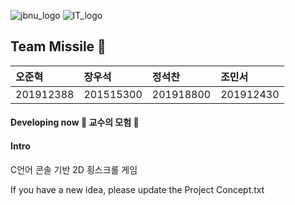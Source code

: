 ![jbnu_logo](https://user-images.githubusercontent.com/65169722/83265660-c2c8ee00-a1fc-11ea-8f67-d42cabce63a4.png) ![IT_logo](https://user-images.githubusercontent.com/65169722/83266051-4551ad80-a1fd-11ea-9776-3af3ad784981.PNG)


## Team Missile :rocket:

| 오준혁 | 장우석 | 정석찬 | 조민서 |
:------------ | :-------------| :-------------| :------------- |
| 201912388 | 201515300 | 201918800 |201912430 |



#### Developing now  :european_castle: 교수의 모험 :european_castle:

#### Intro 
C언어 콘솔 기반 2D 횡스크롤 게임




If you have a new idea, please update the Project Concept.txt
